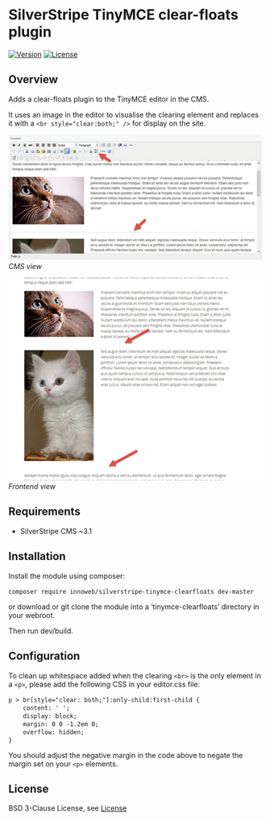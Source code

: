 # SilverStripe TinyMCE clear-floats plugin

[![Version](http://img.shields.io/packagist/v/innoweb/silverstripe-tinymce-clearfloats.svg?style=flat-square)](https://packagist.org/packages/innoweb/silverstripe-tinymce-clearfloats)
[![License](http://img.shields.io/packagist/l/innoweb/silverstripe-tinymce-clearfloats.svg?style=flat-square)](license.md)

## Overview

Adds a clear-floats plugin to the TinyMCE editor in the CMS. 

It uses an image in the editor to visualise the clearing element and replaces it with a `<br style="clear:both;" />` 
for display on the site. 

![CMS view](./docs/en/_images/screenshot-cms.jpg)
*CMS view*

![Frontend view](./docs/en/_images/screenshot-frontend.jpg)
*Frontend view*

## Requirements

* SilverStripe CMS ~3.1

## Installation

Install the module using composer:
```
composer require innoweb/silverstripe-tinymce-clearfloats dev-master
```
or download or git clone the module into a ‘tinymce-clearfloats’ directory in your webroot.

Then run dev/build.

## Configuration

To clean up whitespace added when the clearing `<br>` is the only element in a `<p>`, please add the following CSS in your editor.css file:

```
p > br[style="clear: both;"]:only-child:first-child {
	content: ' ';
	display: block;
	margin: 0 0 -1.2em 0;
	overflow: hidden;
}
```

You should adjust the negative margin in the code above to negate the margin set on your `<p>` elements. 

## License

BSD 3-Clause License, see [License](license.md)
